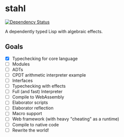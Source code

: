 stahl
=====

[![Dependency Status](https://deps.rs/repo/github/remexre/stahl/status.svg)](https://deps.rs/repo/github/remexre/stahl)

A dependently typed Lisp with algebraic effects.

Goals
-----

-	[x] Typechecking for core language
-	[ ] Modules
-	[ ] ADTs
-	[ ] CPDT arithmetic interpreter example
-	[ ] Interfaces
-	[ ] Typechecking with effects
-	[ ] Full (and fast) Interpreter
-	[ ] Compile to WebAssembly
-	[ ] Elaborator scripts
-	[ ] Elaborator reflection
-	[ ] Macro support
-	[ ] Web framework (with heavy "cheating" as a runtime)
-	[ ] Compile to native code
-	[ ] Rewrite the world!
